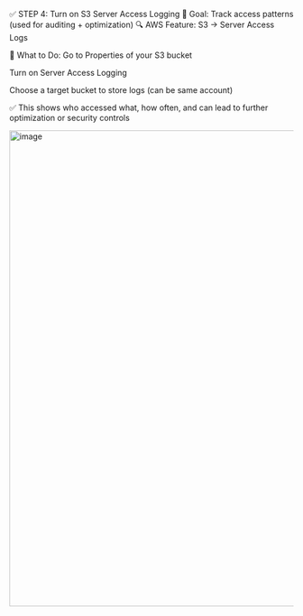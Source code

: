 ✅ STEP 4: Turn on S3 Server Access Logging
🎯 Goal: Track access patterns (used for auditing + optimization)
🔍 AWS Feature: S3 → Server Access Logs

🔧 What to Do:
Go to Properties of your S3 bucket

Turn on Server Access Logging

Choose a target bucket to store logs (can be same account)

✅ This shows who accessed what, how often, and can lead to further optimization or security controls



<img width="948" height="843" alt="image" src="https://github.com/user-attachments/assets/9998b4cc-215c-46c6-bb9a-33ab473af493" />
